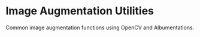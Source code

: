 # Image Augmentation Utilities

Common image augmentation functions using OpenCV and Albumentations.
